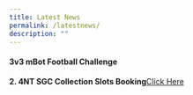 ```yaml
---
title: Latest News
permalink: /latestnews/
description: ""
---
```

<h4><strong>3v3 mBot Football Challenge</strong></h4>


	
	

	
	
	
	
	
<b>2. 4NT SGC Collection Slots Booking</b><a href="https://docs.google.com/forms/d/e/1FAIpQLSf30HhoPsCMq1RTcsKuMk5O2zyfjjJqO9xLUY08kEkrg_JXvQ/viewform" target="_blank" rel="noopener">Click Here</a>